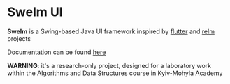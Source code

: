# Swelm UI

**Swelm** is a Swing-based Java UI framework inspired by [flutter](https://flutter.dev/) and [relm](https://crates.io/crates/relm) projects

Documentation can be found [here](https://konceptosociala.eu.org/awp64) 

**WARNING**: it's a research-only project, designed for a laboratory work within the Algorithms and Data Structures course in Kyiv-Mohyla Academy